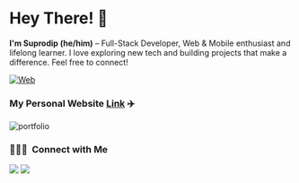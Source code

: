 # Hey There! 👋


**I'm Suprodip (he/him)** – Full-Stack Developer, Web & Mobile enthusiast and lifelong learner. I love exploring new tech and building projects that make a difference. Feel free to connect!

[![Web](https://skillicons.dev/icons?i=react,js,ts,nextjs,redux,scss,tailwind,androidstudio,kotlin,java,figma)](https://skillicons.dev)

### My Personal Website [Link](https://www.supro.dev/) ✈️

![portfolio](https://raw.githubusercontent.com/AnyxByte/PortfolioWebsite/refs/heads/main/public/images/project3.png)

### 👨🏻‍💻 &nbsp;Connect with Me

<p align="left">
<a href="https://www.linkedin.com/in/teo-wen-long-19960316/ "><img src="https://img.shields.io/badge/-Teo%20Wen%20Long-0077B5?style=flat&logo=Linkedin&logoColor=white"/></a>
<a href="mailto:suprodipbhattacharjee1@gmail.com"><img src="https://img.shields.io/badge/-teowenlong0316@gmail.com-D14836?style=flat&logo=Gmail&logoColor=white"/></a>
</p>
